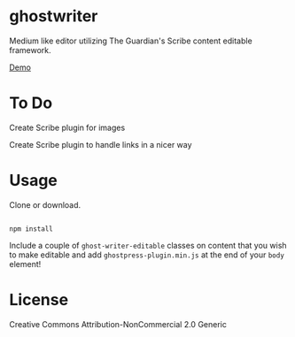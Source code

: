 ghostwriter
===========

Medium like editor utilizing The Guardian's Scribe content editable framework.

[Demo](http://loljs.github.io/ghostwriter)

To Do
=====

Create Scribe plugin for images

Create Scribe plugin to handle links in a nicer way

Usage
=====

Clone or download.

```

npm install

```

Include a couple of `ghost-writer-editable` classes on content that you wish to make editable and add `ghostpress-plugin.min.js` at the end of your `body` element!


License
=======

Creative Commons Attribution-NonCommercial 2.0 Generic

